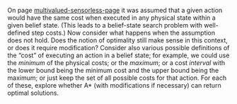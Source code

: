 
On page <a class="pageRef" id="pageref" title="" href="#">multivalued-sensorless-page</a> it was assumed
that a given action would have the same cost when executed in any
physical state within a given belief state. (This leads to a
belief-state search problem with well-defined step costs.) Now consider
what happens when the assumption does not hold. Does the notion of
optimality still make sense in this context, or does it require
modification? Consider also various possible definitions of the “cost”
of executing an action in a belief state; for example, we could use the
*minimum* of the physical costs; or the
*maximum*; or a cost *interval* with the lower
bound being the minimum cost and the upper bound being the maximum; or
just keep the set of all possible costs for that action. For each of
these, explore whether A* (with modifications if necessary) can return
optimal solutions.
